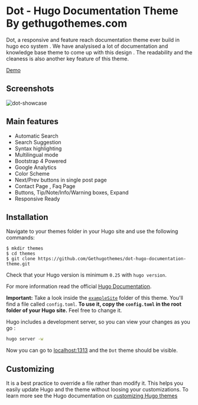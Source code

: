 # Dot - Hugo Documentation Theme By gethugothemes.com 

Dot, a responsive and feature reach documentation theme ever build in hugo eco system . We have analysised a lot of documentation and knowledge base theme to come up with this design . The readability and the cleaness is also another key feature of this theme. 

[Demo](https://demo.gethugothemes.com/dot/) 

## Screenshots

![dot-showcase](https://raw.githubusercontent.com/Gethugothemes/dot-hugo-documentation-theme/master/images/screenshot.png)

## Main features

- Automatic Search
- Search Suggestion
- Syntax highlighting
- Multilingual mode
- Bootstrap 4 Powered
- Google Analytics 
- Color Scheme
- Next/Prev buttons in single post page
- Contact Page , Faq Page 
- Buttons, Tip/Note/Info/Warning boxes, Expand
- Responsive Ready

## Installation

Navigate to your themes folder in your Hugo site and use the following commands:

```
$ mkdir themes
$ cd themes
$ git clone https://github.com/Gethugothemes/dot-hugo-documentation-theme.git

```
Check that your Hugo version is minimum `0.25` with `hugo version`.

For more information read the official [Hugo Documentation](//gohugo.io/overview/installing/).


**Important:** Take a look inside the [`exampleSite`](https://github.com/Gethugothemes/dot-hugo-documentation-theme/tree/master/exampleSite) folder of this theme. You'll find a file called `config.toml`. **To use it, copy the `config.toml` in the root folder of your Hugo site.** Feel free to change it.

Hugo includes a development server, so you can view your changes as you go :

``` sh
hugo server -w
```

Now you can go to [localhost:1313](http://localhost:1313) and the `Dot`
theme should be visible.

## Customizing
It is a best practice to override a file rather than modify it. This helps you easily update Hugo and the theme without loosing your customizations. To learn more see the Hugo documentation on [customizing Hugo themes](https://gohugo.io/themes/customizing)

